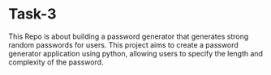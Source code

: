 # Task-3
This Repo is about building a password generator that generates strong random passwords for users. This project aims to create a password generator application using python, allowing users to specify the length and complexity of the password.
